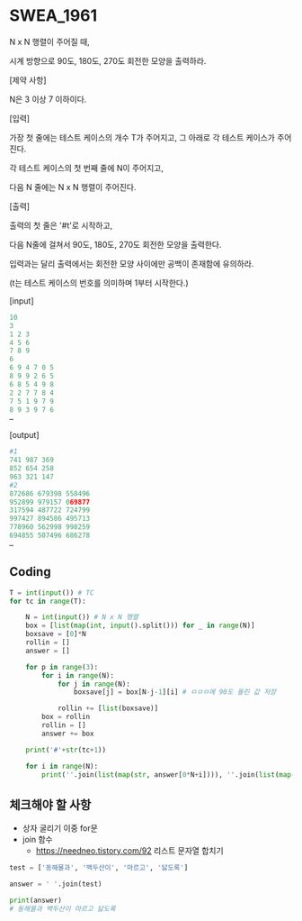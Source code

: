 # SWEA_1961

N x N 행렬이 주어질 때,

시계 방향으로 90도, 180도, 270도 회전한 모양을 출력하라.


[제약 사항]

N은 3 이상 7 이하이다.

[입력]

가장 첫 줄에는 테스트 케이스의 개수 T가 주어지고, 그 아래로 각 테스트 케이스가 주어진다.

각 테스트 케이스의 첫 번째 줄에 N이 주어지고,

다음 N 줄에는 N x N 행렬이 주어진다.

[출력]

출력의 첫 줄은 '#t'로 시작하고,

다음 N줄에 걸쳐서 90도, 180도, 270도 회전한 모양을 출력한다.

입력과는 달리 출력에서는 회전한 모양 사이에만 공백이 존재함에 유의하라.

(t는 테스트 케이스의 번호를 의미하며 1부터 시작한다.)

[input]
```py
10
3
1 2 3
4 5 6
7 8 9
6
6 9 4 7 0 5
8 9 9 2 6 5
6 8 5 4 9 8
2 2 7 7 8 4
7 5 1 9 7 9
8 9 3 9 7 6
…
```

[output]
```py
#1
741 987 369
852 654 258
963 321 147
#2
872686 679398 558496
952899 979157 069877
317594 487722 724799
997427 894586 495713
778960 562998 998259
694855 507496 686278
…
```
## Coding

```python
T = int(input()) # TC
for tc in range(T):

    N = int(input()) # N x N 행렬
    box = [list(map(int, input().split())) for _ in range(N)]
    boxsave = [0]*N
    rollin = []
    answer = []

    for p in range(3):
        for i in range(N):
            for j in range(N):
                boxsave[j] = box[N-j-1][i] # ㅁㅁㅁ에 90도 돌린 값 저장

            rollin += [list(boxsave)]
        box = rollin
        rollin = []
        answer += box

    print('#'+str(tc+1))

    for i in range(N):
        print(''.join(list(map(str, answer[0*N+i]))), ''.join(list(map(str, answer[1*N+i]))), ''.join(list(map(str, answer[2*N+i]))))
```

## 체크해야 할 사항
- 상자 굴리기 이중 for문
- join 함수
  - https://needneo.tistory.com/92 리스트 문자열 합치기
```py
test = ['동해물과', '백두산이', '마르고', '닳도록']

answer = ' '.join(test)

print(answer)
# 동해물과 백두산이 마르고 닳도록
```